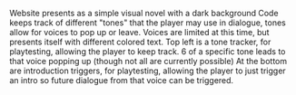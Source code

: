Website presents as a simple visual novel with a dark background
Code keeps track of different "tones" that the player may use in dialogue, tones allow for voices to pop up or leave.
Voices are limited at this time, but presents itself with different colored text.
Top left is a tone tracker, for playtesting, allowing the player to keep track. 6 of a specific tone leads to that voice popping up (though not all are currently possible)
At the bottom are introduction triggers, for playtesting, allowing the player to just trigger an intro so future dialogue from that voice can be triggered.